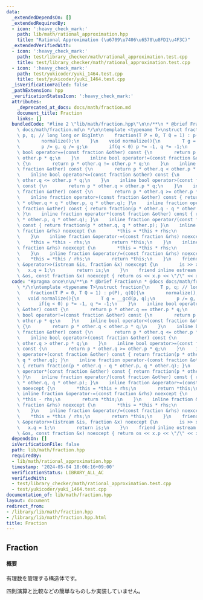 ```yaml
---
data:
  _extendedDependsOn: []
  _extendedRequiredBy:
  - icon: ':heavy_check_mark:'
    path: lib/math/rational_approximation.hpp
    title: "Rational Approximation (\u6709\u7406\u6570\u8FD1\u4F3C)"
  _extendedVerifiedWith:
  - icon: ':heavy_check_mark:'
    path: test/library_checker/math/rational_approximation.test.cpp
    title: test/library_checker/math/rational_approximation.test.cpp
  - icon: ':heavy_check_mark:'
    path: test/yukicoder/yuki_1464.test.cpp
    title: test/yukicoder/yuki_1464.test.cpp
  _isVerificationFailed: false
  _pathExtension: hpp
  _verificationStatusIcon: ':heavy_check_mark:'
  attributes:
    _deprecated_at_docs: docs/math/fraction.md
    document_title: Fraction
    links: []
  bundledCode: "#line 2 \"lib/math/fraction.hpp\"\n\n/**\n * @brief Fraction\n * @docs\
    \ docs/math/fraction.md\n */\n\ntemplate <typename T>\nstruct fraction{\n    T\
    \ p, q; // long long or BigInt\n    fraction(T P = 0, T Q = 1) : p(P), q(Q){\n\
    \        normalize();\n    }\n    void normalize(){\n        T g = __gcd(p, q);\n\
    \        p /= g, q /= g;\n        if(q < 0) p *= -1, q *= -1;\n    }\n    inline\
    \ bool operator==(const fraction &other) const {\n        return p * other.q ==\
    \ other.p * q;\n    }\n    inline bool operator!=(const fraction &other) const\
    \ {\n        return p * other.q != other.p * q;\n    }\n    inline bool operator<(const\
    \ fraction &other) const {\n        return p * other.q < other.p * q;\n    }\n\
    \    inline bool operator<=(const fraction &other) const {\n        return p *\
    \ other.q <= other.p * q;\n    }\n    inline bool operator>(const fraction &other)\
    \ const {\n        return p * other.q > other.p * q;\n    }\n    inline bool operator>=(const\
    \ fraction &other) const {\n        return p * other.q >= other.p * q;\n    }\n\
    \    inline fraction operator+(const fraction &other) const { return fraction(p\
    \ * other.q + q * other.p, q * other.q); }\n    inline fraction operator-(const\
    \ fraction &other) const { return fraction(p * other.q - q * other.p, q * other.q);\
    \ }\n    inline fraction operator*(const fraction &other) const { return fraction(p\
    \ * other.p, q * other.q); }\n    inline fraction operator/(const fraction &other)\
    \ const { return fraction(p * other.q, q * other.p); }\n    inline fraction &operator+=(const\
    \ fraction &rhs) noexcept {\n        *this = *this + rhs;\n        return *this;\n\
    \    }\n    inline fraction &operator-=(const fraction &rhs) noexcept {\n    \
    \    *this = *this - rhs;\n        return *this;\n    }\n    inline fraction &operator*=(const\
    \ fraction &rhs) noexcept {\n        *this = *this * rhs;\n        return *this;\n\
    \    }\n    inline fraction &operator/=(const fraction &rhs) noexcept {\n    \
    \    *this = *this / rhs;\n        return *this;\n    }\n    friend inline istream\
    \ &operator>>(istream &is, fraction &x) noexcept {\n        is >> x.p;\n     \
    \   x.q = 1;\n        return is;\n    }\n    friend inline ostream &operator<<(ostream\
    \ &os, const fraction &x) noexcept { return os << x.p << \"/\" << x.q; }\n};\n"
  code: "#pragma once\n\n/**\n * @brief Fraction\n * @docs docs/math/fraction.md\n\
    \ */\n\ntemplate <typename T>\nstruct fraction{\n    T p, q; // long long or BigInt\n\
    \    fraction(T P = 0, T Q = 1) : p(P), q(Q){\n        normalize();\n    }\n \
    \   void normalize(){\n        T g = __gcd(p, q);\n        p /= g, q /= g;\n \
    \       if(q < 0) p *= -1, q *= -1;\n    }\n    inline bool operator==(const fraction\
    \ &other) const {\n        return p * other.q == other.p * q;\n    }\n    inline\
    \ bool operator!=(const fraction &other) const {\n        return p * other.q !=\
    \ other.p * q;\n    }\n    inline bool operator<(const fraction &other) const\
    \ {\n        return p * other.q < other.p * q;\n    }\n    inline bool operator<=(const\
    \ fraction &other) const {\n        return p * other.q <= other.p * q;\n    }\n\
    \    inline bool operator>(const fraction &other) const {\n        return p *\
    \ other.q > other.p * q;\n    }\n    inline bool operator>=(const fraction &other)\
    \ const {\n        return p * other.q >= other.p * q;\n    }\n    inline fraction\
    \ operator+(const fraction &other) const { return fraction(p * other.q + q * other.p,\
    \ q * other.q); }\n    inline fraction operator-(const fraction &other) const\
    \ { return fraction(p * other.q - q * other.p, q * other.q); }\n    inline fraction\
    \ operator*(const fraction &other) const { return fraction(p * other.p, q * other.q);\
    \ }\n    inline fraction operator/(const fraction &other) const { return fraction(p\
    \ * other.q, q * other.p); }\n    inline fraction &operator+=(const fraction &rhs)\
    \ noexcept {\n        *this = *this + rhs;\n        return *this;\n    }\n   \
    \ inline fraction &operator-=(const fraction &rhs) noexcept {\n        *this =\
    \ *this - rhs;\n        return *this;\n    }\n    inline fraction &operator*=(const\
    \ fraction &rhs) noexcept {\n        *this = *this * rhs;\n        return *this;\n\
    \    }\n    inline fraction &operator/=(const fraction &rhs) noexcept {\n    \
    \    *this = *this / rhs;\n        return *this;\n    }\n    friend inline istream\
    \ &operator>>(istream &is, fraction &x) noexcept {\n        is >> x.p;\n     \
    \   x.q = 1;\n        return is;\n    }\n    friend inline ostream &operator<<(ostream\
    \ &os, const fraction &x) noexcept { return os << x.p << \"/\" << x.q; }\n};\n"
  dependsOn: []
  isVerificationFile: false
  path: lib/math/fraction.hpp
  requiredBy:
  - lib/math/rational_approximation.hpp
  timestamp: '2024-05-04 18:06:16+09:00'
  verificationStatus: LIBRARY_ALL_AC
  verifiedWith:
  - test/library_checker/math/rational_approximation.test.cpp
  - test/yukicoder/yuki_1464.test.cpp
documentation_of: lib/math/fraction.hpp
layout: document
redirect_from:
- /library/lib/math/fraction.hpp
- /library/lib/math/fraction.hpp.html
title: Fraction
---
```

## Fraction

#### 概要

有理数を管理する構造体です。

四則演算と比較などの簡単なものしか実装していません。